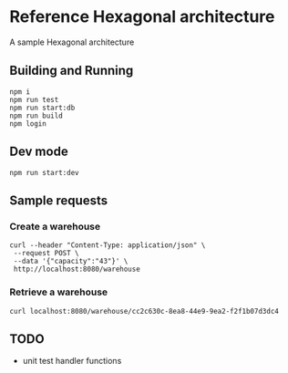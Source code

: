 # Reference Hexagonal architecture

A sample Hexagonal architecture

## Building and Running

    npm i
    npm run test
    npm run start:db
    npm run build
    npm login

## Dev mode

    npm run start:dev

## Sample requests

### Create a warehouse

```
curl --header "Content-Type: application/json" \
 --request POST \
 --data '{"capacity":"43"}' \
 http://localhost:8080/warehouse
```

### Retrieve a warehouse

```
curl localhost:8080/warehouse/cc2c630c-8ea8-44e9-9ea2-f2f1b07d3dc4
```

## TODO

- unit test handler functions
